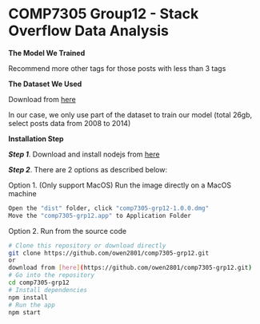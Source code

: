 # COMP7305 Group12 - Stack Overflow Data Analysis

**The Model We Trained**

Recommend more other tags for those posts with less than 3 tags

**The Dataset We Used**

Download from [here](https://archive.org/details/stackexchange)

In our case, we only use part of the dataset to train our model (total 26gb, select posts data from 2008 to 2014)

**Installation Step**

***Step 1***. Download and install nodejs from [here](https://nodejs.org/en/)

***Step 2***. There are 2 options as described below:

Option 1. (Only support MacOS) Run the image directly on a MacOS machine

```bash
Open the "dist" folder, click "comp7305-grp12-1.0.0.dmg"
Move the "comp7305-grp12.app" to Application Folder
```

Option 2. Run from the source code

```bash
# Clone this repository or download directly
git clone https://github.com/owen2801/comp7305-grp12.git
or
download from [here](https://github.com/owen2801/comp7305-grp12.git)
# Go into the repository
cd comp7305-grp12
# Install dependencies
npm install
# Run the app
npm start
```
